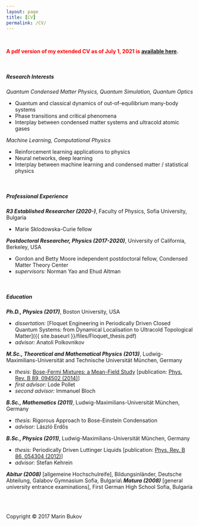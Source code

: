```yaml
---
layout: page
title: [CV]
permalink: /CV/
---
```




<br>


<p style="color:red; font-weight: bold;">A pdf version of my extended CV as of July 1, 2021 is  <a href="{{ site.baseurl | replace: '//', '/' }}/files/cv_bukov.pdf">available here</a>.</p>

<br>

<!-- 
##### __Current Occupation__

 -->

##### __Research Interests__


*Quantum Condensed Matter Physics, Quantum Simulation, Quantum Optics*
* Quantum and classical dynamics of out-of-equilibrium many-body systems 
* Phase transitions and critical phenomena
* Interplay between condensed matter systems and ultracold atomic gases

*Machine Learning, Computational Physics*
* Reinforcement learning applications to physics
* Neural networks, deep learning
* Interplay between machine learning and condensed matter / statistical physics


<br>

##### __Professional Experience__



__*R3 Established Researcher (2020-)*__, Faculty of Physics, Sofia University, Bulgaria
* Marie Sklodowska-Curie fellow 


__*Postdoctoral Researcher, Physics (2017-2020)*__, University of California, Berkeley, USA
* Gordon and Betty Moore independent postdoctoral fellow, Condensed Matter Theory Center
* *supervisors:* Norman Yao and Ehud Altman


<br>


##### __Education__


__*Ph.D., Physics (2017)*__, Boston University, USA
* *dissertation:* [Floquet Engineering in Periodically Driven Closed Quantum Systems: from Dynamical Localisation to Ultracold Topological Matter]({{ site.baseurl }}/files/Floquet_thesis.pdf)
* *advisor:* Anatoli Polkovnikov

__*M.Sc., Theoretical and Mathematical Physics (2013)*__, Ludwig-Maximilians-Universität and Technische Universität München, Germany
* *thesis:* [Bose-Fermi Mixtures: a Mean-Field Study](https://epub.ub.uni-muenchen.de/29268/) [publication: [Phys. Rev. B 89, 094502 (2014)](https://arxiv.org/abs/1311.7148)]
* *first advisor:* Lode Pollet
* *second advisor:* Immanuel Bloch

__*B.Sc., Mathematics (2011)*__, Ludwig-Maximilians-Universität München, Germany
* *thesis:* Rigorous Approach to Bose-Einstein Condensation
* *advisor:* László Erdős

__*B.Sc., Physics (2011)*__, Ludwig-Maximilians-Universität München, Germany
* *thesis:* Periodically Driven Luttinger Liquids [publication: [Phys. Rev. B 86, 054304 (2012)](https://arxiv.org/abs/1206.2504)]
* *advisor:* Stefan Kehrein

__*Abitur (2008)*__ [allgemeine Hochschulreife], Bildungsinländer, Deutsche Abteilung, Galabov Gymnasium Sofia, Bulgaria\\
__*Matura (2008)*__ [general university entrance examinations], First German High School Sofia, Bulgaria





<br><br>


Copyright © 2017 Marin Bukov
